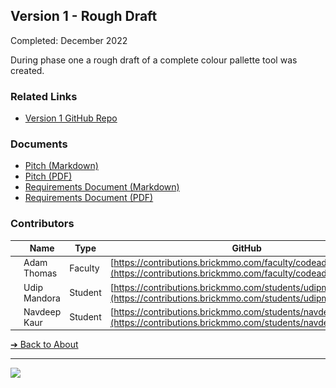 <style>@import url("//readme.codeadam.ca/readme.css");</style>

## Version 1 - Rough Draft

Completed: December 2022

During phase one a rough draft of a complete colour pallette tool was created. 

### Related Links

- [Version 1 GitHub Repo](https://github.com/BrickMMO/colours-v1)

### Documents

- [Pitch (Markdown)](v1/colours-v1-pitch.markdown)
- [Pitch (PDF)](v1/colours-phase-1-pitch.pdf)
- [Requirements Document (Markdown)](v1/colours-v1-requirements.markdown)
- [Requirements Document (PDF)](v1/colours-phase-1-requirements.pdf)

### Contributors

| | Name | Type | GitHub |
| ------------------------------------- | ----------- | ------- | ----------------------------------------------------- |
| ![codeadamca](faculty/codeadamca.png) | Adam Thomas | Faculty | [https://contributions.brickmmo.com/faculty/codeadamca](https://contributions.brickmmo.com/faculty/codeadamca) |
| ![udipmandora](students/udipmandora.png) | Udip Mandora | Student | [https://contributions.brickmmo.com/students/udipmandora.html](https://contributions.brickmmo.com/students/udipmandora.html) |
| ![navdeepcode](students/navdeepcode.png) | Navdeep Kaur | Student | [https://contributions.brickmmo.com/students/navdeepcode.html](https://contributions.brickmmo.com/students/navdeepcode.html) |

[&#10132; Back to About](/colours-about/)

---

<a href="https://brickmmo.com">
<img src="https://brickmmo.com/images/brickmmo-logo-horizontal.jpg" width="100">
</a>
